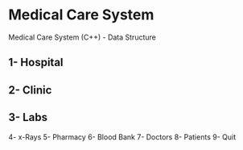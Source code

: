 # Medical Care System
Medical Care System (C++) - Data Structure

## 1- Hospital
## 2- Clinic
## 3- Labs
4- x-Rays
5- Pharmacy
6- Blood Bank
7- Doctors
8- Patients
9- Quit
